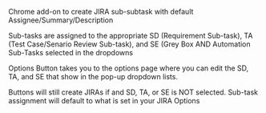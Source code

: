 Chrome add-on to create JIRA sub-subtask with default Assignee/Summary/Description


Sub-tasks are assigned to the appropriate SD (Requirement Sub-task), TA (Test Case/Senario Review Sub-task), and SE (Grey Box AND Automation Sub-Tasks selected in the dropdowns

Options Button takes you to the options page where you can edit the SD, TA, and SE that show in the pop-up dropdown lists.

Buttons will still create JIRAs if and SD, TA, or SE is NOT selected. Sub-task assignment will default to what is set in your JIRA Options 
